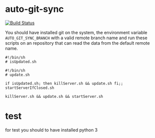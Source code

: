 # auto-git-sync

[![Build Status](https://app.travis-ci.com/FriendDementor/auto-git-sync.svg?branch=main)](https://app.travis-ci.com/FriendDementor/auto-git-sync)

You should have installed git on the system, the environment variable ```AUTO_GIT_SYNC_BRANCH``` with a valid remote branch name and run these scripts on an repository that can read the data from the default remote name.

```
#!/bin/sh
# isUpdated.sh
```

```
#!/bin/sh
# update.sh
```

```
if isUpdated.sh; then killServer.sh && update.sh fi;; startServerIfClosed.sh
```

```
killServer.sh && update.sh && startServer.sh
```

# test
for test you should to have installed python 3

